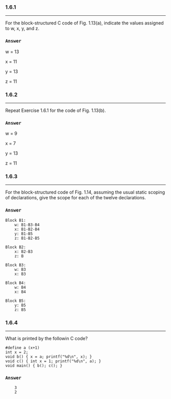 ### 1.6.1
***
For the block-structured C code of Fig. 1.13(a), indicate the values assigned to w, x, y, and z.

### `Answer`
w = 13

x = 11

y = 13

z = 11

### 1.6.2
***
Repeat Exercise 1.6.1 for the code of Fig. 1.13(b).

### `Answer`
w = 9

x = 7

y = 13

z = 11

### 1.6.3
***
For the block-structured code of Fig. 1.14, assuming the usual static scoping of declarations, give the scope for each of the twelve declarations.

### `Answer`
```
Block B1:
    w: B1-B3-B4
    x: B1-B2-B4
    y: B1-B5
    z: B1-B2-B5

Block B2:
    x: B2-B3
    z: B

Block B3:
    w: B3
    x: B3

Block B4:
    w: B4
    x: B4

Block B5:
    y: B5
    z: B5
```

### 1.6.4
***
What is printed by the followin C code?

    #define a (x+1)
    int x = 2;
    void b() { x = a; printf("%d\n", x); }
    void c() { int x = 1; printf("%d\n", a); }
    void main() { b(); c(); }

### `Answer`
```
    3
    2
    
